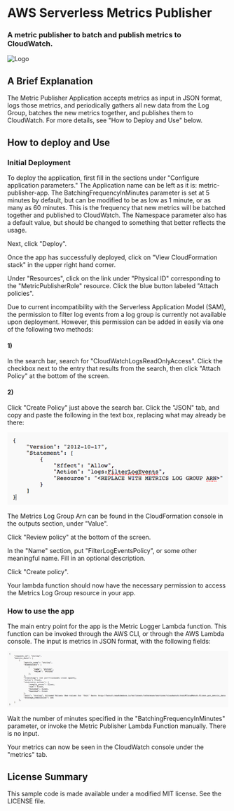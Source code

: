 # AWS Serverless Metrics Publisher

### A metric publisher to batch and publish metrics to CloudWatch.

![Logo](Diagrams/MetricPublisherAppDiagram.png)

## A Brief Explanation

The Metric Publisher Application accepts metrics as input in JSON format,
logs those metrics, and periodically gathers all new data from the Log Group,
batches the new metrics together, and publishes them to CloudWatch. For more
details, see "How to Deploy and Use" below.

## How to deploy and Use

### Initial Deployment

To deploy the application, first fill in the sections under "Configure
application parameters." The Application name can be left as it is:
metric-publisher-app. The BatchingFrequencyInMinutes parameter is set at
5 minutes by default, but can be modified to be as low as 1 minute, or as many
as 60 minutes. This is the frequency that new metrics will be batched together
and published to CloudWatch. The Namespace parameter also has a default value,
but should be changed to something that better reflects the usage.

Next, click "Deploy".

Once the app has successfully deployed, click on "View CloudFormation stack" in
the upper right hand corner.

Under "Resources", click on the link under "Physical ID" corresponding to
the "MetricPublisherRole" resource. Click the blue button labeled
"Attach policies".

Due to current incompatibility with the Serverless Application Model (SAM), the
permission to filter log events from a log group is currently not available upon
deployment. However, this permission can be added in easily via one of the
following two methods:

#### 1)

In the search bar, search for "CloudWatchLogsReadOnlyAccess". Click the
checkbox next to the entry that results from the search, then click
"Attach Policy" at the bottom of the screen.

#### 2)

Click "Create Policy" just above the search bar. Click the "JSON" tab,
and copy and paste the following in the text box, replacing what may already
be there:

![Logo](Diagrams/PolicyTemplateJSON.png)

The Metrics Log Group Arn can be found in the CloudFormation console in the
outputs section, under "Value".

Click "Review policy" at the bottom of the screen.

In the "Name" section, put "FilterLogEventsPolicy", or some other meaningful
name. Fill in an optional description.

Click "Create policy".

Your lambda function should now have the necessary permission to access the
Metrics Log Group resource in your app.

### How to use the app

The main entry point for the app is the Metric Logger Lambda function.
This function can be invoked through the AWS CLI, or through the AWS
Lambda console. The input is metrics in JSON format, with the following
fields:

![Logo](Diagrams/InputJSON.png)

Wait the number of minutes specified in the "BatchingFrequencyInMinutes" parameter,
or invoke the Metric Publisher Lambda Function manually. There is no input.

Your metrics can now be seen in the CloudWatch console under the "metrics" tab.

## License Summary

This sample code is made available under a modified MIT license.
See the LICENSE file.
